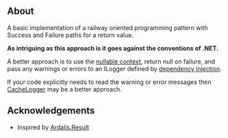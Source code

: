 ## About

A basic implementation of a railway oriented programming pattern with Success and Failure paths for a return value.

**As intriguing as this approach is it goes against the conventions of .NET.**

A better approach is to use the [nullable context](https://learn.microsoft.com/en-us/dotnet/csharp/language-reference/builtin-types/nullable-reference-types), return null on failure, and pass any warnings or errors to an ILogger defined by [dependency injection](https://learn.microsoft.com/en-us/dotnet/core/extensions/dependency-injection).

If your code explicitly needs to read the warning or error messages then [CacheLogger](../../StudioLE.Extensions.Logging.Cache/src) may be a better approach.

## Acknowledgements
- Inspired by [Ardalis.Result](https://github.com/ardalis/Result)
